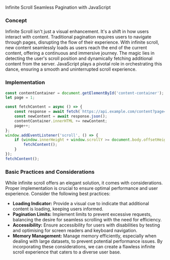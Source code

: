 Infinite Scroll Seamless Pagination with JavaScript
### Concept
Infinite Scroll isn't just a visual enhancement. It's a shift in how users interact with content. Traditional pagination requires users to navigate through pages, disrupting the flow of their experience. With infinite scroll, new content seamlessly loads as users reach the end of the current content, offering a continuous and immersive journey.
The magic lies in detecting the user's scroll position and dynamically fetching additional content from the server. JavaScript plays a pivotal role in orchestrating this dance, ensuring a smooth and uninterrupted scroll experience.

### Implementation
```javascript
const contentContainer = document.getElementById('content-container');
let page = 1;

const fetchContent = async () => {
	const response = await fetch(`https://api.example.com/content?page=${page}`);
	const newContent = await response.json();
	contentContainer.innerHTML += newContent;
	page++;
};
window.addEventListener('scroll', () => {
	if (window.innerHeight + window.scrollY >= document.body.offsetHeight) {
		fetchContent();
	}
});
fetchContent();
```

### Basic Practices and Considerations
While infinite scroll offers an elegant solution, it comes with considerations. Proper implementation is crucial to ensure optimal performance and user experience. Consider the following best practices:
- <b>Loading Indicator:</b> Provide a visual cue to indicate that additional content is loading, keeping users informed.
- <b>Pagination Limits:</b> Implement limits to prevent excessive requests, balancing the desire for seamless scrolling with the need for efficiency.
- <b>Accessibility:</b> Ensure accessibility for users with disabilities by testing and optimising for screen readers and keyboard navigation.
- <b>Memory Management:</b> Manage memory efficiently, especially when dealing with large datasets, to prevent potential performance issues.
By incorporating these considerations, we can create a flawless infinite scroll experience that caters to a diverse user base.